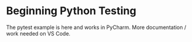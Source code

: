 # Beginning Python Testing

The pytest example is here and works in PyCharm.  More documentation / work needed on VS Code.
